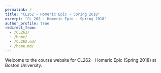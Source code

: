```yaml
---
permalink: /
title: "CL262 - Homeric Epic - Spring 2018"
excerpt: "CL 262 - Homeric Epic - Spring 2018"
author_profile: true
redirect_from: 
  - /CL262/
  - /home/
  - /CL262.md/
  - /home.md/
---
```


Welcome to the course website for CL262 - Homeric Epic (Spring 2018) at Boston University.